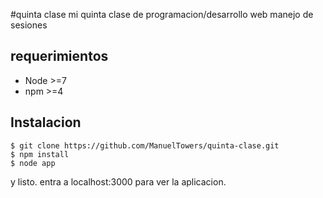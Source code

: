 #quinta clase
mi quinta clase de programacion/desarrollo web
manejo de sesiones
## requerimientos
- Node >=7
- npm >=4

## Instalacion
```
$ git clone https://github.com/ManuelTowers/quinta-clase.git
$ npm install
$ node app
```
y listo. entra a localhost:3000 para ver la aplicacion.
